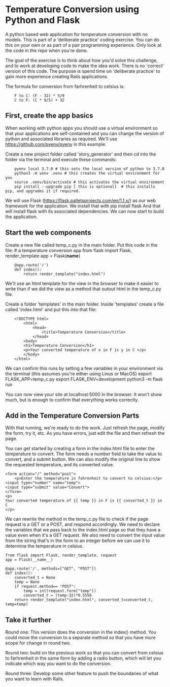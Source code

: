 # Temperature Conversion using Python and Flask
A python based web application for temperature conversion with no models. This is part of a 'deliberate practice' coding exercise. You can do this on your own or as part of a pair programming experience. Only look at the code in the repo when you're done.

The goal of the exercise is to think about how you'd solve this challenge, and to work at developing code to make the idea work. There is no 'correct' version of this code. The purpose is spend time on 'deliberate practice' to gain more experience creating Rails applications.

The formula for conversion from farhrenheit to celsius is:

        F to C: (F - 32) * 5/9
        C to F: (C * 9/5) + 32

## First, create the app basics
When working with python apps you should use a virtual environment so that your applications are self-contained and you can change the version of python and associated libraries as required. We'll use https://github.com/pyenv/pyenv in this example.

Create a new project folder called 'story_generator' and then cd into the folder via the terminal and execute these commands:

        pyenv local 3.7.0 # this sets the local version of python to 3.7.0
        python3 -m venv .venv # this creates the virtual environment for you
        source .venv/bin/activate # this activates the virtual environment
        pip install --upgrade pip [ this is optional]  # this installs pip, and upgrades it if required.

We will use Flask (https://flask.palletsprojects.com/en/1.1.x/) as our web framework for the application. We install that with 
        pip install flask
And that will install flask with its associated dependencies. We can now start to build the application.

## Start the web components 
Create a new file called temp_c.py in the main folder.
Put this code in the file:
        # a temperature conversion app
        from flask import Flask, render_template
        app = Flask(__name__)

        @app.route('/')
        def index():
            return render_template("index.html")

We'll use an html template for the view in the browser to make it easier to write than if we did the view as a method that outout html in the temp_c.py file. 

Create a folder 'templates' in the main folder. Inside 'templates' create a file called 'index.html' and put this into that file:

        <!DOCTYPE html>
            <html>
                <head>
                    <title>Temperature Conversion</title>
                </head>
            <body>
            <h1>Temperature Conversion</h1>
            <p>Your converted temperature of x in F is y in C </p>
            </body>
        </html>

We can confirm this runs by setting a few variables in your environment via the terminal (this assumes you're either using Linus or MacOS)
        export FLASK_APP=temp_c.py
        export FLASK_ENV=development
        python3 -m flask run

You can now view your site at localhost:5000 in the browser. It won't show much, but is enough to confirm that everything works correctly.

## Add in the Temperature Conversion Parts

With that running, we're ready to do the work. Just refresh the page, modify the form, try it, etc. As you have errors, just edit the file and then refresh the page.

You can get started by creating a form in the index.html file to enter the temperature to convert. The form needs a number field to take the value to convert, and a submit button. We can also modify the original line to show the requested temperature, and its converted value.

    <form action="/" method="post">
        <p>Enter the temperature in fahrenheit to convert to celsius:</p>
    <input type="number" name="temp">
    <input type="submit" value="Convert">
    </form>
    <p>
    Your converted temperature of {{ temp }} in F is {{ converted_t }} in C
    </p>

We can rewrite the method in the temp_c.py file to check if the page request is a GET or a POST, and respond accordingly.
We need to declare the variables that we pass back to the index.html page so that they have a value even when it's a GET request. We also need to convert the input value from the string that's in the form to an integer before we can use it to determine the temperature in celsius.

    from flask import Flask, render_template, request
    app = Flask(__name__)

    @app.route('/', methods=["GET", "POST"])
    def index():
        converted_t = None
        temp = None
        if request.method== "POST":
            temp = int(request.form["temp"])
            converted_t = (temp-32)*0.5556
        return render_template("index.html", converted_t=converted_t, temp=temp)

## Take it further

Round one: This version does the conversion in the index() method. You could move the conversion to a separate method so that you have more scope for change in round two.

Round two: build on the previous work so that you can convert from celsius to farhrenheit in the same form by adding a radio button, which will let you indicate which way you want to do the conversion. 

Round three: Develop some other feature to push the boundaries of what you want to learn with Rails.